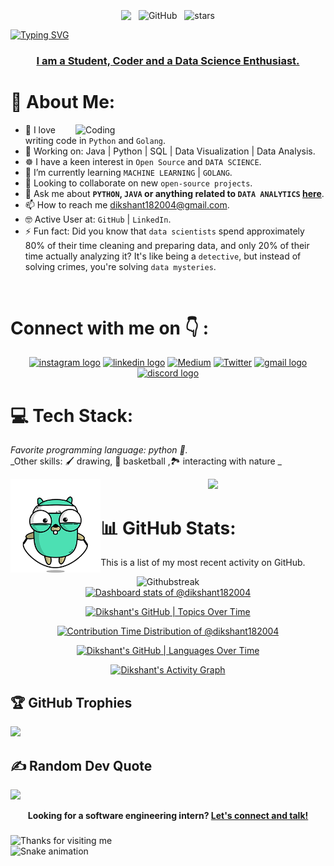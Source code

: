 <br>

<div align="center">
    <img src="https://komarev.com/ghpvc/?username=dikshant182004&&style=flat-square" align="center" />
    &nbsp;
    <img alt="GitHub" src="https://img.shields.io/badge/dynamic/json?logo=github&label=Followers&query=%24.data.totalSubs&url=https%3A%2F%2Fapi.spencerwoo.com%2Fsubstats%2F%3Fsource%3Dgithub%26queryKey%3Ddikshant182004&longCache=true" align="center" />
    &nbsp;
    <img src="https://img.shields.io/github/stars/dikshant182004?label=Stars" alt="stars" align="center">
</div>

<a href="https://git.io/typing-svg"><img src="https://readme-typing-svg.demolab.com?font=Poetsen+One&weight=900&size=45&duration=4000&pause=1000&color=0AF7E5&background=FFFFFE00&center=true&vCenter=true&random=false&width=1000&height=99&lines=Hi+%F0%9F%91%8B%2C+I'm+Dikshant+Jha+!!!" alt="Typing SVG" /></a>
<h3 align="center" style="text-decoration: underline; font-weight: bold;">I am a Student, Coder and a Data Science Enthusiast.</h3>

# 💫 About Me:

<img align="right" alt="Coding" width="400" src="https://media.tenor.com/SxJQcg2-UGkAAAAC/working-from.gif">

- 🧑 I love writing code in `Python` and `Golang`.
- 🔭 Working on: Java | Python | SQL | Data Visualization | Data Analysis.
- ☸️ I have a keen interest in `Open Source` and `DATA SCIENCE`.
- 🌱 I’m currently learning `MACHINE LEARNING` | `GOLANG`.
- 👯 Looking to collaborate on new `open-source projects`.
- 💬 Ask me about **`PYTHON`, `JAVA` or anything related to `DATA ANALYTICS` [here](https://github.com/dikshant182004/dikshant182004/issues)**.
- 📫 How to reach me [dikshant182004@gmail.com](mailto:dikshant182004@gmail.com).
- 🤓 Active User at: `GitHub` | `LinkedIn`.
- ⚡ Fun fact: Did you know that `data scientists` spend approximately 80% of their time cleaning and preparing data, and only 20% of their time actually analyzing it? It's like being a `detective`, but instead of solving crimes, you're solving `data mysteries`.

<br/>
          
# Connect with me on 👇 :

<div align="center">
    <a href="https://www.instagram.com/dikshant182022/"> <img src="https://img.shields.io/static/v1?message=Instagram&logo=instagram&label=&color=E4405F&logoColor=white&labelColor=&style=for-the-badge" height="35" alt="instagram logo"  /></a>
    <a href="https://www.linkedin.com/in/dikshant-jha-a7b65624a/"> <img src="https://img.shields.io/static/v1?message=LinkedIn&logo=linkedin&label=&color=0077B5&logoColor=white&labelColor=&style=for-the-badge" height="35" alt="linkedin logo"  /></a>
    <a href="https://medium.com/@dikshant182004"><img src="https://img.shields.io/badge/Medium-12100E?logo=medium&logoColor=white" height="35" alt="Medium" ></a>
    <a href="https://x.com/Dikshantjha2"><img src="https://img.shields.io/badge/Twitter-%231DA1F2.svg?logo=Twitter&logoColor=white" height="35" alt="Twitter" ></a>
    <a href="mailto:dikshant182004@gmail.com">  <img src="https://img.shields.io/static/v1?message=Gmail&logo=gmail&label=&color=D14836&logoColor=white&labelColor=&style=for-the-badge" height="35" alt="gmail logo"  /></a>
    <a href="https://discord.com/channels/@me"> <img src="https://img.shields.io/static/v1?message=Discord&logo=discord&label=&color=7289DA&logoColor=white&labelColor=&style=for-the-badge" height="35" alt="discord logo"  /></a>
</div>

# 💻 Tech Stack:

_Favorite programming language: python :snake:._  
_Other skills: :paintbrush: drawing, 🏀 basketball ,🏞️  interacting with nature _

<div style="float: left;">
    <img height="150" src="golang_jump.gif" />
</div>

<div align="center">
  <a href="https://skillicons.dev">
    <img src="https://skillicons.dev/icons?i=git,github,python,java,c,c++,numpy" />
  </a>
</div>

# 📊 GitHub Stats:
This is a list of my most recent activity on GitHub.

<div align="center">
  <img src="https://github-readme-streak-stats.herokuapp.com/?user=dikshant182004&theme=shades-of-purple&hide_border=false" alt="Githubstreak" />
    <a href="https://next.ossinsight.io/widgets/official/compose-user-dashboard-stats?user_id=122460149" target="_blank" style="display: block" align="center">
  <picture>
    <source media="(prefers-color-scheme: dark)" srcset="https://next.ossinsight.io/widgets/official/compose-user-dashboard-stats/thumbnail.png?user_id=122460149&image_size=auto&color_scheme=dark" width="771" height="auto">
    <img alt="Dashboard stats of @dikshant182004" src="https://next.ossinsight.io/widgets/official/compose-user-dashboard-stats/thumbnail.png?user_id=122460149&image_size=auto&color_scheme=light" width="771" height="auto">
  </picture>
</a>

    
[![Dikshant's GitHub | Topics Over Time](https://stats.quine.sh/dikshant182004/topics-over-time?theme=dark)](https://quine.sh?utm_source=widgets&utm_campaign=dikshant182004)

<a href="https://next.ossinsight.io/widgets/official/analyze-user-contribution-time-distribution?period=all_times&user_id=122460149" target="_blank" style="display: block" align="center">
  <picture>
    <source media="(prefers-color-scheme: dark)" srcset="https://next.ossinsight.io/widgets/official/analyze-user-contribution-time-distribution/thumbnail.png?period=all_times&user_id=122460149&image_size=auto&color_scheme=dark" width="721" height="auto">
    <img alt="Contribution Time Distribution of @dikshant182004" src="https://next.ossinsight.io/widgets/official/analyze-user-contribution-time-distribution/thumbnail.png?period=all_times&user_id=122460149&image_size=auto&color_scheme=light" width="721" height="auto">
  </picture>
</a>

[![Dikshant's GitHub | Languages Over Time](https://stats.quine.sh/dikshant182004/languages-over-time?theme=dark)](https://quine.sh?utm_source=widgets&utm_campaign=dikshant182004)

<a href="https://github.com/ashutosh00710/github-readme-activity-graph">
  <img alt="Dikshant's Activity Graph" src="https://github-readme-activity-graph.vercel.app/graph/?username=dikshant182004&bg_color=1F222E&color=F8D866&line=F85D7F&point=FFFFFF&hide_border=true" />
</a>
  
</div>
  
## 🏆 GitHub Trophies
![](https://github-profile-trophy.vercel.app/?username=dikshant182004&theme=radical&no-frame=false&no-bg=true&margin-w=4)

## ✍️ Random Dev Quote
![](https://quotes-github-readme.vercel.app/api?type=horizontal&theme=radical)

<p align="center">
    <b>Looking for a software engineering intern?
        <a href="https://www.linkedin.com/in/dikshant-jha-a7b65624a/">Let's connect and talk!</a>
    </b>
</p>


###

<img height="120" alt="Thanks for visiting me" width="100%" src="https://raw.githubusercontent.com/BrunnerLivio/brunnerlivio/master/images/marquee.svg" />
<br clear="both">

<img src="https://raw.githubusercontent.com/dikshant182004/dikshant182004/output/snake.svg" alt="Snake animation" />

###

